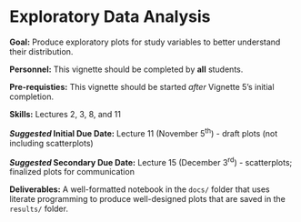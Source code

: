 # Exploratory Data Analysis

<div class="rmdgoal">
<p><strong>Goal:</strong> Produce exploratory plots for study variables to better understand their distribution.</p>
</div>

<div class="rmdpersonnel">
<p><strong>Personnel:</strong> This vignette should be completed by <strong>all</strong> students.</p>
</div>

<div class="rmdpre">
<p><strong>Pre-requisties:</strong> This vignette should be started <em>after</em> Vignette 5’s initial completion.</p>
</div>

<div class="rmdskills">
<p><strong>Skills:</strong> Lectures 2, 3, 8, and 11</p>
</div>

<div class="rmddue">
<p><strong><em>Suggested</em> Initial Due Date:</strong> Lecture 11 (November 5<sup>th</sup>) - draft plots (not including scatterplots)</p>
<p><strong><em>Suggested</em> Secondary Due Date:</strong> Lecture 15 (December 3<sup>rd</sup>) - scatterplots; finalized plots for communication</p>
</div>

<div class="rmddeliver">
<p><strong>Deliverables:</strong> A well-formatted notebook in the <code>docs/</code> folder that uses literate programming to produce well-designed plots that are saved in the <code>results/</code> folder.</p>
</div>
